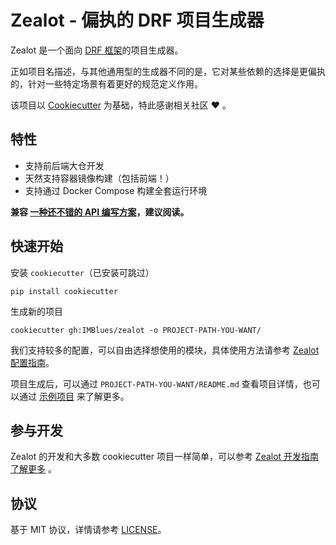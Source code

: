 # Zealot - 偏执的 DRF 项目生成器
Zealot 是一个面向 [DRF 框架](https://www.django-rest-framework.org/)的项目生成器。

正如项目名描述，与其他通用型的生成器不同的是，它对某些依赖的选择是更偏执的，针对一些特定场景有着更好的规范定义作用。

该项目以 [Cookiecutter](https://github.com/cookiecutter/cookiecutter) 为基础，特此感谢相关社区 ❤️ 。

## 特性
- 支持前后端大仓开发
- 天然支持容器镜像构建（包括前端！）
- 支持通过 Docker Compose 构建全套运行环境

**兼容 [一种还不错的 API 编写方案](example/zealot_example/docs/how_to_develop_api.md)，建议阅读。**

## 快速开始

安装 `cookiecutter`（已安装可跳过）
```shell
pip install cookiecutter
```

生成新的项目
```shell
cookiecutter gh:IMBlues/zealot -o PROJECT-PATH-YOU-WANT/
```
我们支持较多的配置，可以自由选择想使用的模块，具体使用方法请参考 [Zealot 配置指南](docs/how_to_configure_zealot.md)。

项目生成后，可以通过 `PROJECT-PATH-YOU-WANT/README.md` 查看项目详情，也可以通过 [示例项目](example/zealot_example/README.md) 来了解更多。

## 参与开发

Zealot 的开发和大多数 cookiecutter 项目一样简单，可以参考 [Zealot 开发指南了解更多](docs/how_to_develop_zealot.md) 。


## 协议

基于 MIT 协议，详情请参考 [LICENSE](LICENSE)。
